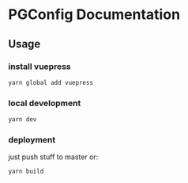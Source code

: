 # PGConfig Documentation

## Usage

### install vuepress

```bash
yarn global add vuepress
```

### local development

```bash
yarn dev
```

### deployment

just push stuff to master or:

```bash
yarn build
```